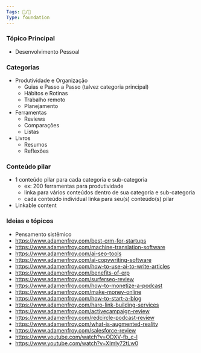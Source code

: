 ```yaml
---
Tags: 🐧/🌿
Type: foundation
---
```


### Tópico Principal
- Desenvolvimento Pessoal

### Categorias
- Produtividade e Organização
	- Guias e Passo a Passo (talvez categoria principal)
	- Hábitos e Rotinas
	- Trabalho remoto
	- Planejamento
- Ferramentas
	- Reviews
	- Comparações
	- Listas
- Livros
	- Resumos
	- Reflexões

### Conteúdo pilar
- 1 conteúdo pilar para cada categoria e sub-categoria
	- ex: 200 ferramentas para produtividade
	- linka para vários conteúdos dentro de sua categoria e sub-categoria
	- cada conteúdo individual linka para seu(s) conteúdo(s) pilar
- Linkable content

### Ideias e tópicos
- Pensamento sistêmico
- https://www.adamenfroy.com/best-crm-for-startups
- https://www.adamenfroy.com/machine-translation-software
- https://www.adamenfroy.com/ai-seo-tools
- https://www.adamenfroy.com/ai-copywriting-software
- https://www.adamenfroy.com/how-to-use-ai-to-write-articles
- https://www.adamenfroy.com/benefits-of-erp
- https://www.adamenfroy.com/surferseo-review
- https://www.adamenfroy.com/how-to-monetize-a-podcast
- https://www.adamenfroy.com/make-money-online
- https://www.adamenfroy.com/how-to-start-a-blog
- https://www.adamenfroy.com/haro-link-building-services
- https://www.adamenfroy.com/activecampaign-review
- https://www.adamenfroy.com/redcircle-podcast-review
- https://www.adamenfroy.com/what-is-augmented-reality
- https://www.adamenfroy.com/salesforce-review
- https://www.youtube.com/watch?v=ODXV-fb_c-I
- https://www.youtube.com/watch?v=XImly72tLw0